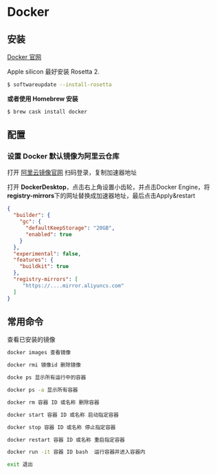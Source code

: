 # Docker

## 安装

[Docker 官网](https://docs.docker.com/desktop/install/mac-install/)

Apple silicon 最好安装 Rosetta 2.

```sh
$ softwareupdate --install-rosetta
```



**或者使用 Homebrew 安装**

```sh
$ brew cask install docker
```



## 配置

### 设置 Docker 默认镜像为阿里云仓库

打开 [阿里云镜像官网](https://cr.console.aliyun.com/cn-hangzhou/instances/mirrors) 扫码登录，复制加速器地址

打开 **DockerDesktop**，点击右上角设置小齿轮，并点击Docker Engine，将**registry-mirrors**下的网址替换成加速器地址，最后点击Apply&restart

```json
{
  "builder": {
    "gc": {
      "defaultKeepStorage": "20GB",
      "enabled": true
    }
  },
  "experimental": false,
  "features": {
    "buildkit": true
  },
  "registry-mirrors": [
     "https://....mirror.aliyuncs.com"
  ]
}
```



## 常用命令

查看已安装的镜像

```sh
docker images 查看镜像

docker rmi 镜像id 删除镜像

docke ps 显示所有运行中的容器

docker ps -a 显示所有容器

docker rm 容器 ID 或名称 删除容器

docker start 容器 ID 或名称 启动指定容器

docker stop 容器 ID 或名称 停止指定容器

docker restart 容器 ID 或名称 重启指定容器

docker run -it 容器 ID bash  运行容器并进入容器内

exit 退出
```











